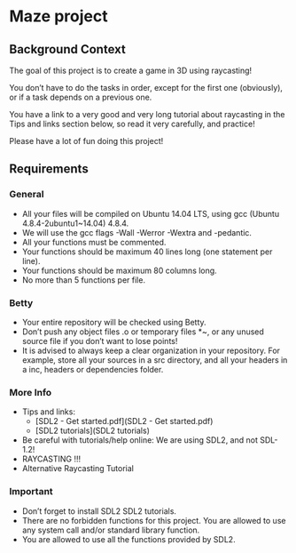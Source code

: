 # Maze project

## Background Context
The goal of this project is to create a game in 3D using raycasting!

You don’t have to do the tasks in order, except for the first one (obviously), or if a task depends on a previous one.

You have a link to a very good and very long tutorial about raycasting in the Tips and links section below, so read it very carefully, and practice!

Please have a lot of fun doing this project!

## Requirements

### General
- All your files will be compiled on Ubuntu 14.04 LTS, using gcc (Ubuntu 4.8.4-2ubuntu1~14.04) 4.8.4.
- We will use the gcc flags -Wall -Werror -Wextra and -pedantic.
- All your functions must be commented.
- Your functions should be maximum 40 lines long (one statement per line).
- Your functions should be maximum 80 columns long.
- No more than 5 functions per file.

### Betty
- Your entire repository will be checked using Betty.
- Don’t push any object files .o or temporary files *~, or any unused source file if you don’t want to lose points!
- It is advised to always keep a clear organization in your repository. For example, store all your sources in a src directory, and all your headers in a inc, headers or dependencies folder.

### More Info
- Tips and links:
  - [SDL2 - Get started.pdf](SDL2 - Get started.pdf)
  - [SDL2 tutorials](SDL2 tutorials)
- Be careful with tutorials/help online: We are using SDL2, and not SDL-1.2!
- RAYCASTING !!!
- Alternative Raycasting Tutorial

### Important
- Don’t forget to install SDL2 SDL2 tutorials.
- There are no forbidden functions for this project. You are allowed to use any system call and/or standard library function.
- You are allowed to use all the functions provided by SDL2.